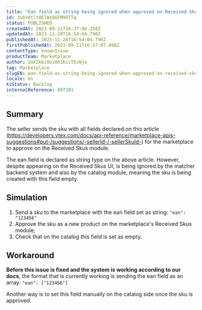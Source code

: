 ```yaml
---
title: "Ean field as string being ignored when approved on Received Skus"
id: 3ubVdtlt8ElWzQGFM9OTTq
status: PUBLISHED
createdAt: 2023-09-11T16:37:06.258Z
updatedAt: 2023-11-28T16:54:04.790Z
publishedAt: 2023-11-28T16:54:04.790Z
firstPublishedAt: 2023-09-11T16:37:07.098Z
contentType: knownIssue
productTeam: Marketplace
author: 2mXZkbi0oi061KicTExNjo
tag: Marketplace
slugEN: ean-field-as-string-being-ignored-when-approved-on-received-skus
locale: en
kiStatus: Backlog
internalReference: 897301
---
```


## Summary


The seller sends the sku with all fields declared on this article (https://developers.vtex.com/docs/api-reference/marketplace-apis-suggestions#put-/suggestions/-sellerId-/-sellerSkuId-) for the marketplace to approve on the Received Skus module.

The ean field is declared as string type on the above article. However, despite appearing on the Received Skus UI, is being ignored by the matcher backend system and also by the catalog module, meaning the sku is being created with this field empty.


##

## Simulation


1. Send a sku to the marketplace with the ean field set as string: `"ean": "123456"`
2. Approve the sku as a new product on the marketplace's Received Skus module;
3. Check that on the catalog this field is set as empty.

##

## Workaround


**Before this issue is fixed and the system is working according to our docs**, the format that is currently working is sending the ean field as an array:
`"ean": ["123456"]`

Another way is to set this field manually on the catalog side once the sku is approved.


